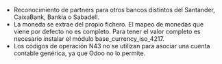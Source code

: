 - Reconocimiento de partners para otros bancos distintos del Santander,
  CaixaBank, Bankia o Sabadell.
- La moneda se extrae del propio fichero. El mapeo de monedas que viene
  por defecto no es completo. Para tener el valor completo es necesario
  instalar el módulo base_currency_iso_4217.
- Los códigos de operación N43 no se utilizan para asociar una cuenta
  contable genérica, ya que Odoo no lo permite.
